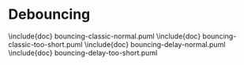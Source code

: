 # Debouncing

\include{doc} bouncing-classic-normal.puml
\include{doc} bouncing-classic-too-short.puml
\include{doc} bouncing-delay-normal.puml
\include{doc} bouncing-delay-too-short.puml

